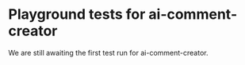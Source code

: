 # Playground tests for ai-comment-creator
We are still awaiting the first test run for ai-comment-creator.
